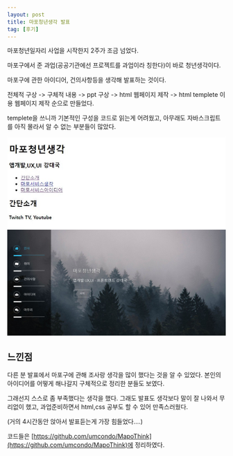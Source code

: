```yaml
---
layout: post
title: 마포청년생각 발표
tag: [후기]
---
```


마포청년일자리 사업을 시작한지 2주가 조금 넘었다.

마포구에서 준 과업(공공기관에선 프로젝트를 과업이라 칭한다)이 바로 청년생각이다.

마포구에 관한 아이디어, 건의사항등을 생각해 발표하는 것이다.

전체적 구상 -> 구체적 내용 -> ppt 구상 -> html 웹페이지 제작 -> html templete 이용 웹페이지 제작 순으로 만들었다.

templete을 쓰니까 기본적인 구성을 코드로 읽는게 어려웠고, 아무래도 자바스크립트를 아직 몰라서 알 수 없는 부분들이 많았다.

![html 웹페이지 제작](./../images/html-css/mapo/mapo-ch-web.JPG)
![html templete 이용 웹페이지 제작](./../images/html-css/mapo/mapo-ch-web-tem.JPG)

<h2>느낀점</h2>

다른 분 발표에서 마포구에 관해 조사랑 생각을 많이 했다는 것을 알 수 있었다. 본인의 아이디어를 어떻게 해나갈지 구체적으로 정리한 분들도 보였다.

그래선지 스스로 좀 부족했다는 생각을 했다. 그래도 발표도 생각보다 말이 잘 나와서 무리없이 했고, 과업준비하면서 html,css 공부도 할 수 있어 만족스러웠다.

(거의 4시간동안 앉아서 발표듣는게 가장 힘들었다....)

코드들은 [https://github.com/umcondo/MapoThink](https://github.com/umcondo/MapoThink)에 정리하였다.
